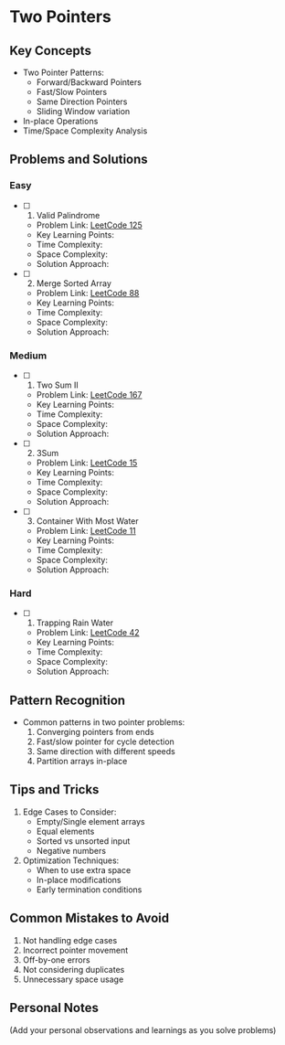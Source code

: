 # Two Pointers

## Key Concepts

- Two Pointer Patterns:
  - Forward/Backward Pointers
  - Fast/Slow Pointers
  - Same Direction Pointers
  - Sliding Window variation
- In-place Operations
- Time/Space Complexity Analysis

## Problems and Solutions

### Easy

- [ ] 1. Valid Palindrome

  - Problem Link: [LeetCode 125](https://leetcode.com/problems/valid-palindrome/)
  - Key Learning Points:
  - Time Complexity:
  - Space Complexity:
  - Solution Approach:

- [ ] 2. Merge Sorted Array
  - Problem Link: [LeetCode 88](https://leetcode.com/problems/merge-sorted-array/)
  - Key Learning Points:
  - Time Complexity:
  - Space Complexity:
  - Solution Approach:

### Medium

- [ ] 1. Two Sum II

  - Problem Link: [LeetCode 167](https://leetcode.com/problems/two-sum-ii-input-array-is-sorted/)
  - Key Learning Points:
  - Time Complexity:
  - Space Complexity:
  - Solution Approach:

- [ ] 2. 3Sum

  - Problem Link: [LeetCode 15](https://leetcode.com/problems/3sum/)
  - Key Learning Points:
  - Time Complexity:
  - Space Complexity:
  - Solution Approach:

- [ ] 3. Container With Most Water
  - Problem Link: [LeetCode 11](https://leetcode.com/problems/container-with-most-water/)
  - Key Learning Points:
  - Time Complexity:
  - Space Complexity:
  - Solution Approach:

### Hard

- [ ] 1. Trapping Rain Water
  - Problem Link: [LeetCode 42](https://leetcode.com/problems/trapping-rain-water/)
  - Key Learning Points:
  - Time Complexity:
  - Space Complexity:
  - Solution Approach:

## Pattern Recognition

- Common patterns in two pointer problems:
  1. Converging pointers from ends
  2. Fast/slow pointer for cycle detection
  3. Same direction with different speeds
  4. Partition arrays in-place

## Tips and Tricks

1. Edge Cases to Consider:
   - Empty/Single element arrays
   - Equal elements
   - Sorted vs unsorted input
   - Negative numbers
2. Optimization Techniques:
   - When to use extra space
   - In-place modifications
   - Early termination conditions

## Common Mistakes to Avoid

1. Not handling edge cases
2. Incorrect pointer movement
3. Off-by-one errors
4. Not considering duplicates
5. Unnecessary space usage

## Personal Notes

(Add your personal observations and learnings as you solve problems)
